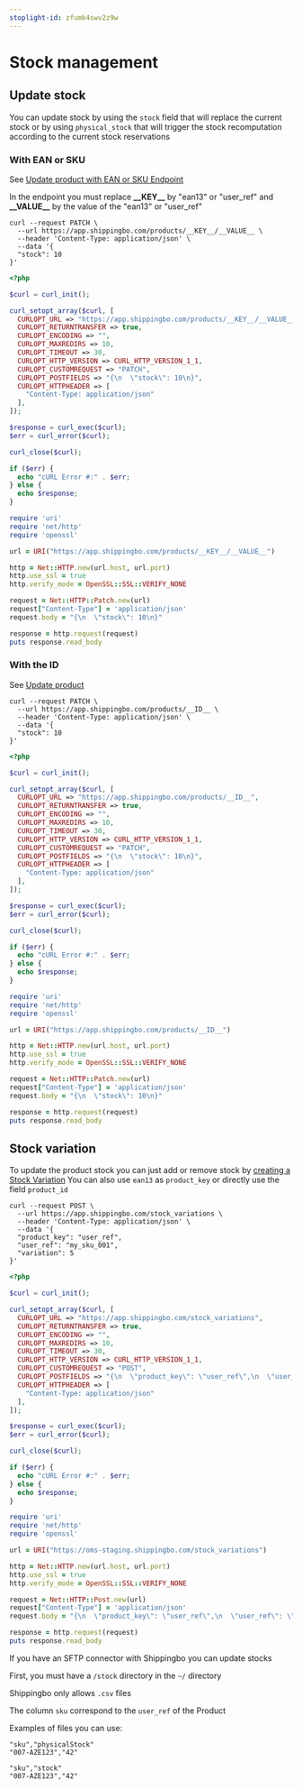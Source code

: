 ```yaml
---
stoplight-id: zfumk4swv2z9w
---
```


# Stock management

## Update stock

<!--
type: tab
title: API
-->

You can update stock by using the `stock` field that will replace the current stock or by using `physical_stock` that will trigger the stock recomputation according to the current stock reservations

### With EAN or SKU

See [Update product with EAN or SKU Endpoint](https://developer.shippingbo.com/docs/api/branches/main/95be7535c3a5e-update-a-product-with-sku-or-ean)

In the endpoint you must replace __\_\_KEY\_\___ by "ean13" or "user_ref" and __\_\_VALUE\_\___ by the value of the "ean13" or "user_ref"

```curl
curl --request PATCH \
  --url https://app.shippingbo.com/products/__KEY__/__VALUE__ \
  --header 'Content-Type: application/json' \
  --data '{
  "stock": 10
}'
```
```php
<?php

$curl = curl_init();

curl_setopt_array($curl, [
  CURLOPT_URL => "https://app.shippingbo.com/products/__KEY__/__VALUE__",
  CURLOPT_RETURNTRANSFER => true,
  CURLOPT_ENCODING => "",
  CURLOPT_MAXREDIRS => 10,
  CURLOPT_TIMEOUT => 30,
  CURLOPT_HTTP_VERSION => CURL_HTTP_VERSION_1_1,
  CURLOPT_CUSTOMREQUEST => "PATCH",
  CURLOPT_POSTFIELDS => "{\n  \"stock\": 10\n}",
  CURLOPT_HTTPHEADER => [
    "Content-Type: application/json"
  ],
]);

$response = curl_exec($curl);
$err = curl_error($curl);

curl_close($curl);

if ($err) {
  echo "cURL Error #:" . $err;
} else {
  echo $response;
}
```
```ruby
require 'uri'
require 'net/http'
require 'openssl'

url = URI("https://app.shippingbo.com/products/__KEY__/__VALUE__")

http = Net::HTTP.new(url.host, url.port)
http.use_ssl = true
http.verify_mode = OpenSSL::SSL::VERIFY_NONE

request = Net::HTTP::Patch.new(url)
request["Content-Type"] = 'application/json'
request.body = "{\n  \"stock\": 10\n}"

response = http.request(request)
puts response.read_body
```

### With the ID

See [Update product](https://developer.shippingbo.com/docs/api/branches/main/28d3b50410a7b-update-a-product)

```curl
curl --request PATCH \
  --url https://app.shippingbo.com/products/__ID__ \
  --header 'Content-Type: application/json' \
  --data '{
  "stock": 10
}'
```
```php
<?php

$curl = curl_init();

curl_setopt_array($curl, [
  CURLOPT_URL => "https://app.shippingbo.com/products/__ID__",
  CURLOPT_RETURNTRANSFER => true,
  CURLOPT_ENCODING => "",
  CURLOPT_MAXREDIRS => 10,
  CURLOPT_TIMEOUT => 30,
  CURLOPT_HTTP_VERSION => CURL_HTTP_VERSION_1_1,
  CURLOPT_CUSTOMREQUEST => "PATCH",
  CURLOPT_POSTFIELDS => "{\n  \"stock\": 10\n}",
  CURLOPT_HTTPHEADER => [
    "Content-Type: application/json"
  ],
]);

$response = curl_exec($curl);
$err = curl_error($curl);

curl_close($curl);

if ($err) {
  echo "cURL Error #:" . $err;
} else {
  echo $response;
}
```
```ruby
require 'uri'
require 'net/http'
require 'openssl'

url = URI("https://app.shippingbo.com/products/__ID__")

http = Net::HTTP.new(url.host, url.port)
http.use_ssl = true
http.verify_mode = OpenSSL::SSL::VERIFY_NONE

request = Net::HTTP::Patch.new(url)
request["Content-Type"] = 'application/json'
request.body = "{\n  \"stock\": 10\n}"

response = http.request(request)
puts response.read_body
```

## Stock variation

To update the product stock you can just add or remove stock by [creating a Stock Variation](https://developer.shippingbo.com/docs/api/branches/main/56b34b6674ab1-create-a-stock-variation)
You can also use `ean13` as `product_key` or directly use the field `product_id`

```curl
curl --request POST \
  --url https://app.shippingbo.com/stock_variations \
  --header 'Content-Type: application/json' \
  --data '{
  "product_key": "user_ref",
  "user_ref": "my_sku_001",
  "variation": 5
}'
```
```php
<?php

$curl = curl_init();

curl_setopt_array($curl, [
  CURLOPT_URL => "https://app.shippingbo.com/stock_variations",
  CURLOPT_RETURNTRANSFER => true,
  CURLOPT_ENCODING => "",
  CURLOPT_MAXREDIRS => 10,
  CURLOPT_TIMEOUT => 30,
  CURLOPT_HTTP_VERSION => CURL_HTTP_VERSION_1_1,
  CURLOPT_CUSTOMREQUEST => "POST",
  CURLOPT_POSTFIELDS => "{\n  \"product_key\": \"user_ref\",\n  \"user_ref\": \"my_sku_001\",\n  \"variation\": 5\n}",
  CURLOPT_HTTPHEADER => [
    "Content-Type: application/json"
  ],
]);

$response = curl_exec($curl);
$err = curl_error($curl);

curl_close($curl);

if ($err) {
  echo "cURL Error #:" . $err;
} else {
  echo $response;
}
```
```ruby
require 'uri'
require 'net/http'
require 'openssl'

url = URI("https://oms-staging.shippingbo.com/stock_variations")

http = Net::HTTP.new(url.host, url.port)
http.use_ssl = true
http.verify_mode = OpenSSL::SSL::VERIFY_NONE

request = Net::HTTP::Post.new(url)
request["Content-Type"] = 'application/json'
request.body = "{\n  \"product_key\": \"user_ref\",\n  \"user_ref\": \"my_sku_001\",\n  \"variation\": 5\n}"

response = http.request(request)
puts response.read_body
```

<!--
type: tab
title: SFTP
-->

If you have an SFTP connector with Shippingbo you can update stocks

First, you must have a `/stock` directory in the `~/` directory

Shippingbo only allows `.csv` files

The column `sku` correspond to the `user_ref` of the Product

Examples of files you can use:

```physical_stock
"sku","physicalStock" 
"007-AZE123","42"
```
```stock
"sku","stock" 
"007-AZE123","42"
```

<!-- type: tab-end -->